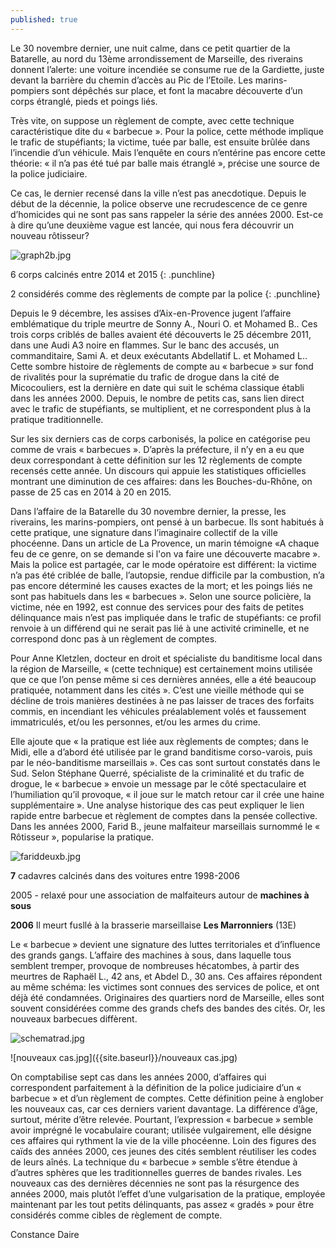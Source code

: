 ```yaml
---
published: true
---
```



Le 30 novembre dernier, une nuit calme, dans ce petit quartier de la Batarelle, au nord du 13ème arrondissement de Marseille, des riverains donnent l’alerte: une voiture incendiée se consume rue de la Gardiette, juste devant la barrière du chemin d’accès au Pic de l’Etoile. Les marins-pompiers sont dépêchés sur place, et font la macabre découverte d’un corps étranglé, pieds et poings liés. 

Très vite, on suppose un règlement de compte, avec cette technique caractéristique dite du « barbecue ». Pour la police, cette méthode implique le trafic de stupéfiants; la victime, tuée par balle, est ensuite brûlée dans l’incendie d’un véhicule.  Mais l’enquête en cours n’entérine pas encore cette théorie: « il n’a pas été tué par balle mais étranglé », précise une source de la police judiciaire.


Ce cas, le dernier recensé dans la ville n’est pas anecdotique. Depuis le début de la décennie, la police observe une recrudescence de ce genre d’homicides qui ne sont pas sans rappeler la série des années 2000. Est-ce à dire qu’une deuxième vague est lancée, qui nous fera découvrir un nouveau rôtisseur?


![graph2b.jpg]({{site.baseurl}}/graph2b.jpg)

6 corps calcinés entre 2014 et 2015
{: .punchline}

2 considérés comme des règlements de compte par la police
{: .punchline}


Depuis le 9 décembre, les assises d’Aix-en-Provence jugent l’affaire emblématique du triple meurtre de Sonny A., Nouri O. et Mohamed B.. Ces trois corps criblés de balles avaient été découverts le 25 décembre 2011, dans une Audi A3 noire en flammes. Sur le banc des accusés, un commanditaire, Sami A. et deux exécutants Abdellatif L. et Mohamed L.. 
Cette sombre histoire de règlements de compte au « barbecue » sur fond de rivalités pour la suprématie du trafic de drogue dans la cité de Micocouliers, est la dernière en date qui suit le schéma classique établi dans les années 2000. Depuis, le nombre de petits cas, sans lien direct avec le trafic de stupéfiants, se multiplient, et ne correspondent plus à la pratique traditionnelle. 


Sur les six derniers cas de corps carbonisés, la police en catégorise peu comme de vrais « barbecues ». D’après la préfecture, il n’y en a eu que deux correspondant à cette définition sur les 12 règlements de compte recensés cette année. Un discours qui appuie les statistiques officielles montrant une diminution de ces affaires: dans les Bouches-du-Rhône, on passe de 25 cas en 2014 à 20 en 2015.


Dans l’affaire de la Batarelle du 30 novembre dernier, la presse, les riverains, les marins-pompiers, ont pensé à un barbecue. Ils sont habitués à cette pratique, une signature dans l’imaginaire collectif de la ville phocéenne. Dans un article de La Provence, un marin témoigne «A chaque feu de ce genre, on se demande si l'on va faire une découverte macabre ». Mais la police est partagée, car le mode opératoire est différent: la victime n’a pas été criblée de balle, l’autopsie, rendue difficile par la combustion, n’a pas encore déterminé les causes exactes de la mort; et les poings liés ne sont pas habituels dans les « barbecues ». Selon une source policière, la victime, née en 1992, est connue des services pour des faits de petites délinquance mais n’est pas impliquée dans le trafic de stupéfiants: ce profil renvoie à un différend qui ne serait pas lié à une activité criminelle, et ne correspond donc pas à un règlement de comptes.

Pour Anne Kletzlen, docteur en droit et spécialiste du banditisme local dans la région de Marseille, « (cette technique) est certainement moins utilisée que ce que l’on pense même si ces dernières années, elle a été beaucoup pratiquée, notamment dans les cités ». C’est une vieille méthode qui se décline de trois manières destinées à ne pas laisser de traces des forfaits commis, en incendiant les véhicules préalablement volés et faussement immatriculés, et/ou les personnes, et/ou les armes du crime. 

Elle ajoute que « la pratique est liée aux règlements de comptes; dans le Midi, elle a d’abord été utilisée par le grand banditisme corso-varois, puis par le néo-banditisme marseillais ». Ces cas sont surtout constatés dans le Sud. Selon Stéphane Querré, spécialiste de la criminalité et du trafic de drogue, le « barbecue » envoie un message par le côté spectaculaire et l’humiliation qu’il provoque, « il joue sur le match retour car il crée une haine supplémentaire ». Une analyse historique des cas peut expliquer le lien rapide entre barbecue et règlement de comptes dans la pensée collective. Dans les années 2000, Farid B., jeune malfaiteur marseillais surnommé le « Rôtisseur », popularise la pratique.

![fariddeuxb.jpg]({{site.baseurl}}/fariddeuxb.jpg)

**7** cadavres calcinés dans des voitures entre 1998-2006

2005 - relaxé pour une association de malfaiteurs autour de **machines à sous**

**2006** Il meurt fusllé à la brasserie marseillaise **Les Marronniers** (13E)

Le « barbecue » devient une signature des luttes territoriales et d’influence des grands gangs. L’affaire des machines à sous, dans laquelle tous semblent tremper, provoque de nombreuses hécatombes, à partir des meurtres de Raphaël L., 42 ans, et Abdel D., 30 ans. Ces affaires répondent au même schéma: les victimes sont connues des services de police, et ont déjà été condamnées. Originaires des quartiers nord de Marseille, elles sont souvent considérées comme des grands chefs des bandes des cités. 
Or, les nouveaux barbecues diffèrent.

![schematrad.jpg]({{site.baseurl}}/schematrad.jpg)

![nouveaux cas.jpg]({{site.baseurl}}/nouveaux cas.jpg)

On comptabilise sept cas dans les années 2000, d’affaires qui correspondent parfaitement à la définition de la police judiciaire d’un « barbecue » et d’un règlement de comptes. Cette définition peine à englober les nouveaux cas, car ces derniers varient davantage. La différence d’âge, surtout, mérite d’être relevée. Pourtant, l’expression « barbecue » semble avoir imprégné le vocabulaire courant; utilisée vulgairement, elle désigne ces affaires qui rythment la vie de la ville phocéenne. Loin des figures des caïds des années 2000, ces jeunes des cités semblent réutiliser les codes de leurs aînés. La technique du « barbecue » semble s’être étendue à d’autres sphères que les traditionnelles guerres de bandes rivales. Les nouveaux cas des dernières décennies ne sont pas la résurgence des années 2000, mais plutôt l’effet d’une vulgarisation de la pratique, employée maintenant par les tout petits délinquants, pas assez « gradés » pour être considérés comme cibles de règlement de compte.

Constance Daire
